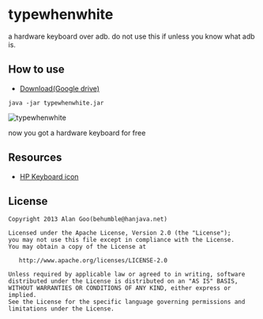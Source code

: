 typewhenwhite
=============

a hardware keyboard over adb. do not use this if unless you know what adb is.

How to use
----------

 - [Download(Google drive)](https://docs.google.com/file/d/0B9pSd2goVCGWSlRJem5RX3Z6VjQ/edit)

```
java -jar typewhenwhite.jar
```
![typewhenwhite](https://lh3.googleusercontent.com/-Yq71UkrQ3hI/Ua3XLW8AL8I/AAAAAAAA8A8/YEE2Ave3jwk/w554-h610-no/typewhenwhite_077.png)

now you got a hardware keyboard for free

Resources
---------

 - [HP Keyboard icon](http://icons.iconarchive.com/icons/media-design/hydropro-hardware/512/HP-Keyboard-icon.png)


License
-------
    Copyright 2013 Alan Goo(behumble@hanjava.net)

    Licensed under the Apache License, Version 2.0 (the "License");
    you may not use this file except in compliance with the License.
    You may obtain a copy of the License at

       http://www.apache.org/licenses/LICENSE-2.0

    Unless required by applicable law or agreed to in writing, software
    distributed under the License is distributed on an "AS IS" BASIS,
    WITHOUT WARRANTIES OR CONDITIONS OF ANY KIND, either express or implied.
    See the License for the specific language governing permissions and
    limitations under the License.
